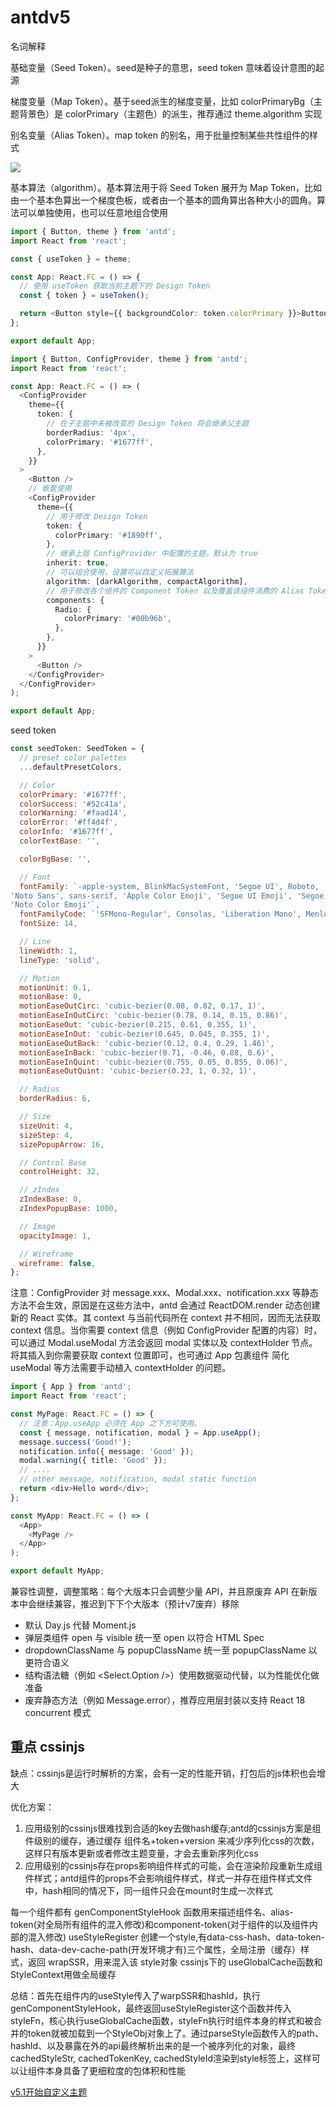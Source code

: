 # antdv5 

名词解释

基础变量（Seed Token）。seed是种子的意思，seed token 意味着设计意图的起源

梯度变量（Map Token）。基于seed派生的梯度变量，比如 colorPrimaryBg（主题背景色）是 colorPrimary（主题色）的派生，推荐通过 theme.algorithm 实现

别名变量（Alias Token）。map token 的别名，用于批量控制某些共性组件的样式

![](./todos/antd.v5.png)

基本算法（algorithm）。基本算法用于将 Seed Token 展开为 Map Token，比如由一个基本色算出一个梯度色板，或者由一个基本的圆角算出各种大小的圆角。算法可以单独使用，也可以任意地组合使用

``` ts
import { Button, theme } from 'antd';
import React from 'react';

const { useToken } = theme;

const App: React.FC = () => {
  // 使用 useToken 获取当前主题下的 Design Token
  const { token } = useToken();

  return <Button style={{ backgroundColor: token.colorPrimary }}>Button</Button>;
};

export default App;
```

``` ts
import { Button, ConfigProvider, theme } from 'antd';
import React from 'react';

const App: React.FC = () => (
  <ConfigProvider
    theme={{
      token: {
        // 在子主题中未被改变的 Design Token 将会继承父主题
        borderRadius: '4px',
        colorPrimary: '#1677ff',
      },
    }}
  >
    <Button />
    // 嵌套使用
    <ConfigProvider
      theme={{
        // 用于修改 Design Token
        token: {
          colorPrimary: '#1890ff',
        },
        // 继承上层 ConfigProvider 中配置的主题，默认为 true
        inherit: true,
        // 可以组合使用，设置可以自定义拓展算法
        algorithm: [darkAlgorithm, compactAlgorithm],
        // 用于修改各个组件的 Component Token 以及覆盖该组件消费的 Alias Token
        components: {
          Radio: {
            colorPrimary: '#00b96b',
          },
        },
      }}
    >
      <Button />
    </ConfigProvider>
  </ConfigProvider>
);

export default App;
```

seed token
``` js
const seedToken: SeedToken = {
  // preset color palettes
  ...defaultPresetColors,

  // Color
  colorPrimary: '#1677ff',
  colorSuccess: '#52c41a',
  colorWarning: '#faad14',
  colorError: '#ff4d4f',
  colorInfo: '#1677ff',
  colorTextBase: '',

  colorBgBase: '',

  // Font
  fontFamily: `-apple-system, BlinkMacSystemFont, 'Segoe UI', Roboto, 'Helvetica Neue', Arial,
'Noto Sans', sans-serif, 'Apple Color Emoji', 'Segoe UI Emoji', 'Segoe UI Symbol',
'Noto Color Emoji'`,
  fontFamilyCode: `'SFMono-Regular', Consolas, 'Liberation Mono', Menlo, Courier, monospace`,
  fontSize: 14,

  // Line
  lineWidth: 1,
  lineType: 'solid',

  // Motion
  motionUnit: 0.1,
  motionBase: 0,
  motionEaseOutCirc: 'cubic-bezier(0.08, 0.82, 0.17, 1)',
  motionEaseInOutCirc: 'cubic-bezier(0.78, 0.14, 0.15, 0.86)',
  motionEaseOut: 'cubic-bezier(0.215, 0.61, 0.355, 1)',
  motionEaseInOut: 'cubic-bezier(0.645, 0.045, 0.355, 1)',
  motionEaseOutBack: 'cubic-bezier(0.12, 0.4, 0.29, 1.46)',
  motionEaseInBack: 'cubic-bezier(0.71, -0.46, 0.88, 0.6)',
  motionEaseInQuint: 'cubic-bezier(0.755, 0.05, 0.855, 0.06)',
  motionEaseOutQuint: 'cubic-bezier(0.23, 1, 0.32, 1)',

  // Radius
  borderRadius: 6,

  // Size
  sizeUnit: 4,
  sizeStep: 4,
  sizePopupArrow: 16,

  // Control Base
  controlHeight: 32,

  // zIndex
  zIndexBase: 0,
  zIndexPopupBase: 1000,

  // Image
  opacityImage: 1,

  // Wireframe
  wireframe: false,
};
```

注意：ConfigProvider 对 message.xxx、Modal.xxx、notification.xxx 等静态方法不会生效，原因是在这些方法中，antd 会通过 ReactDOM.render 动态创建新的 React 实体。其 context 与当前代码所在 context 并不相同，因而无法获取 context 信息。当你需要 context 信息（例如 ConfigProvider 配置的内容）时，可以通过 Modal.useModal 方法会返回 modal 实体以及 contextHolder 节点。将其插入到你需要获取 context 位置即可，也可通过 App 包裹组件 简化 useModal 等方法需要手动植入 contextHolder 的问题。

``` ts
import { App } from 'antd';
import React from 'react';

const MyPage: React.FC = () => {
  // 注意：App.useApp 必须在 App 之下方可使用。
  const { message, notification, modal } = App.useApp();
  message.success('Good!');
  notification.info({ message: 'Good' });
  modal.warning({ title: 'Good' });
  // ....
  // other message, notification, modal static function
  return <div>Hello word</div>;
};

const MyApp: React.FC = () => (
  <App>
    <MyPage />
  </App>
);

export default MyApp;
```

兼容性调整，调整策略：每个大版本只会调整少量 API，并且原废弃 API 在新版本中会继续兼容，推迟到下下个大版本（预计v7废弃）移除

- 默认 Day.js 代替 Moment.js
- 弹层类组件 open 与 visible 统一至 open 以符合 HTML Spec
- dropdownClassName 与 popupClassName 统一至 popupClassName 以更符合语义
- 结构语法糖（例如 <Select.Option />）使用数据驱动代替，以为性能优化做准备
- 废弃静态方法（例如 Message.error），推荐应用层封装以支持 React 18 concurrent 模式

## 重点 cssinjs

缺点：cssinjs是运行时解析的方案，会有一定的性能开销，打包后的js体积也会增大

优化方案：
1. 应用级别的cssinjs很难找到合适的key去做hash缓存;antd的cssinjs方案是组件级别的缓存，通过缓存 组件名+token+version 来减少序列化css的次数，这样只有版本更新或者修改主题变量，才会去重新序列化css  
2. 应用级别的cssinjs存在props影响组件样式的可能，会在渲染阶段重新生成组件样式；antd组件的props不会影响组件样式，样式一并存在组件样式文件中，hash相同的情况下，同一组件只会在mount时生成一次样式

每一个组件都有 genComponentStyleHook 函数用来描述组件名、alias-token(对全局所有组件的混入修改)和component-token(对于组件的以及组件内部的混入修改)
useStyleRegister 创建一个style,有data-css-hash、data-token-hash、data-dev-cache-path(开发环境才有)三个属性，全局注册（缓存）样式，返回 wrapSSR，用来混入该 style对象
cssinjs下的 useGlobalCache函数和StyleContext用做全局缓存

总结：首先在组件内的useStyle传入了warpSSR和hashId，执行genComponentStyleHook，最终返回useStyleRegister这个函数并传入styleFn，核心执行useGlobalCache函数，styleFn执行时组件本身的样式和被合并的token就被加载到一个StyleObj对象上了。通过parseStyle函数传入的path、hashId、以及暴露在外的api最终解析出来的是一个被序列化的对象，最终cachedStyleStr, cachedTokenKey, cachedStyleId渲染到style标签上，这样可以让组件本身具备了更细粒度的包体积和性能

[v5.1开始自定义主题](https://ant.design/docs/react/customize-theme-cn#%E5%9C%A8-configprovider-%E4%B8%AD%E9%85%8D%E7%BD%AE%E4%B8%BB%E9%A2%98)